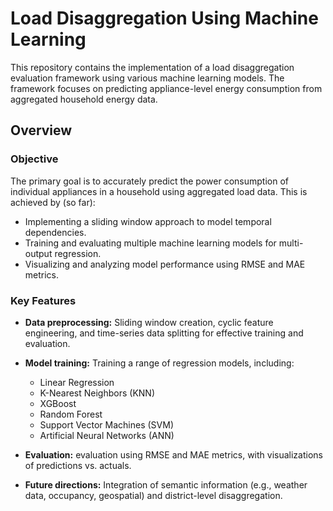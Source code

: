 # Load Disaggregation Using Machine Learning

This repository contains the implementation of a load disaggregation evaluation framework using various machine learning models. The framework focuses on predicting appliance-level energy consumption from aggregated household energy data. 

## Overview

### Objective

The primary goal is to accurately predict the power consumption of individual appliances in a household using aggregated load data. This is achieved by (so far):

- Implementing a sliding window approach to model temporal dependencies.
- Training and evaluating multiple machine learning models for multi-output regression.
- Visualizing and analyzing model performance using RMSE and MAE metrics.

### Key Features

- **Data preprocessing:** Sliding window creation, cyclic feature engineering, and time-series data splitting for effective training and evaluation.
- **Model training:** Training a range of regression models, including:
  - Linear Regression
  - K-Nearest Neighbors (KNN)
  - XGBoost
  - Random Forest
  - Support Vector Machines (SVM)
  - Artificial Neural Networks (ANN)
- **Evaluation:** evaluation using RMSE and MAE metrics, with visualizations of predictions vs. actuals.

- **Future directions:** Integration of semantic information (e.g., weather data, occupancy, geospatial) and district-level disaggregation.
